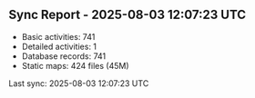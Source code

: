 ## Sync Report - 2025-08-03 12:07:23 UTC

- Basic activities: 741
- Detailed activities: 1
- Database records: 741
- Static maps: 424 files (45M)

Last sync: 2025-08-03 12:07:23 UTC
